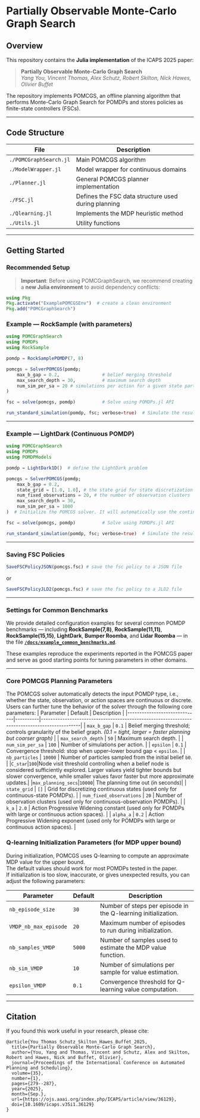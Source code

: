 # Partially Observable Monte-Carlo Graph Search

## Overview

This repository contains the **Julia implementation** of the ICAPS 2025 paper:  
> **Partially Observable Monte-Carlo Graph Search**  
> *Yang You, Vincent Thomas, Alex Schutz, Robert Skilton, Nick Hawes, Olivier Buffet*

The repository implements POMCGS, an offline planning algorithm that performs Monte-Carlo Graph Search for POMDPs and stores policies as finite-state controllers (FSCs).

---

## Code Structure

| File | Description |
|------|-------------|
| `./POMCGraphSearch.jl` | Main POMCGS algorithm |
| `./ModelWrapper.jl` |  Model wrapper for continuous domains |
| `./Planner.jl` | General POMCGS planner implementation |
| `./FSC.jl` | Defines the FSC data structure used during planning |
| `./Qlearning.jl` | Implements the MDP heuristic method |
| `./Utils.jl` | Utility functions |

---

## Getting Started

### Recommended Setup

> **Important**: Before using POMCGraphSearch, we recommend creating a **new Julia environment** to avoid dependency conflicts:

```julia
using Pkg
Pkg.activate("ExamplePOMCGSEnv")  # create a clean environment
Pkg.add("POMCGraphSearch")
```


### Example — RockSample (with parameters)

```julia
using POMCGraphSearch
using POMDPs
using RockSample

pomdp = RockSamplePOMDP(7, 8)

pomcgs = SolverPOMCGS(pomdp;
    max_b_gap = 0.2,                # belief merging threshold
    max_search_depth = 30,          # maximum search depth
    num_sim_per_sa = 20 # simulations per action for a given state particle
)

fsc = solve(pomcgs, pomdp)          # Solve using POMDPs.jl API

run_standard_simulation(pomdp, fsc; verbose=true)  # Simulate the resulting FSC
```

---

### Example — LightDark (Continuous POMDP)

```julia
using POMCGraphSearch 
using POMDPs
using POMDPModels

pomdp = LightDark1D()  # define the LightDark problem

pomcgs = SolverPOMCGS(pomdp;
    max_b_gap = 0.2, 
    state_grid = [1.0, 1.0], # the state grid for state discretization
    num_fixed_observations = 20, # the number of observation clusters
    max_search_depth = 30,
    num_sim_per_sa = 1000
)  # Initialize the POMCGS solver. It will automatically use the continuous planner for this problem.

fsc = solve(pomcgs, pomdp)          # Solve using POMDPs.jl API

run_standard_simulation(pomdp, fsc; verbose=true)  # Simulate the resulting FSC
```
---

### Saving FSC Policies

```Julia
SaveFSCPolicyJSON(pomcgs.fsc) # save the fsc policy to a JSON file
```

or 

```Julia
SaveFSCPolicyJLD2(pomcgs.fsc) # save the fsc policy to a JLD2 file
```
---

### Settings for Common Benchmarks

We provide detailed configuration examples for several common POMDP benchmarks — including **RockSample(7,8)**, **RockSample(11,11)**, **RockSample(15,15)**, **LightDark**, **Bumper Roomba**, and **Lidar Roomba** — in the file [**`/docs/example_common_benchmarks.md`**](./docs/example_common_benchmarks.md).

These examples reproduce the experiments reported in the POMCGS paper and serve as good starting points for tuning parameters in other domains.


---

### Core POMCGS Planning Parameters

The POMCGS solver automatically detects the input POMDP type, i.e., whether the state, observation, or action spaces are continuous or discrete.
Users can further tune the behavior of the solver through the following core parameters:
| Parameter                   | Default  | Description                                                                                  |
|------------------------------|----------|----------------------------------------------------------------------------------------------|
| `max_b_gap`                  | `0.1`    | Belief merging threshold; controls granularity of the belief graph. *(0.1 = tight, larger = faster planning but coarser graph)* |
| `max_search_depth`           | `50`     | Maximum search depth.                                                                       |
| `num_sim_per_sa`             | `100`    | Number of simulations per action.                                                           |
| `epsilon`                    | `0.1`    | Convergence threshold: stop when upper–lower bound gap < `epsilon`.                         |
| `nb_particles`               | `10000`  | Number of particles sampled from the initial belief `b0`.                                   |
|`C_star`|`100`|Node visit threshold controlling when a belief node is considered sufficiently explored. Larger values yield tighter bounds but slower convergence, while smaller values favor faster but more approximate updates.|
|`max_planning_secs`|`10000`| The planning time out (in seconds)|
| `state_grid`                 | `[]`     | Grid for discretizing continuous states (used only for continuous-state POMDPs).            |
| `num_fixed_observations`     | `20`     | Number of observation clusters (used only for continuous-observation POMDPs).               |
| `k_a`                        | `2.0`    | Action Progressive Widening constant (used only for POMDPs with large or continuous action spaces). |
| `alpha_a`                    | `0.2`    | Action Progressive Widening exponent (used only for POMDPs with large or continuous action spaces). |



### Q-learning Initialization Parameters (for MDP upper bound)

During initialization, POMCGS uses Q-learning to compute an approximate MDP value for the upper bound.  
The default values should work for most POMDPs tested in the paper.  
If initialization is too slow, inaccurate, or gives unexpected results, you can adjust the following parameters:

| Parameter          | Default  | Description |
|-------------------|---------|-------------|
| `nb_episode_size`  | `30`    | Number of steps per episode in the Q-learning initialization. |
| `VMDP_nb_max_episode`   | `20`    | Maximum number of episodes to run during initialization. |
| `nb_samples_VMDP`  | `5000`  | Number of samples used to estimate the MDP value function. |
| `nb_sim_VMDP`      | `10`    | Number of simulations per sample for value estimation. |
| `epsilon_VMDP`     | `0.1`  | Convergence threshold for Q-learning value computation. |


---

## Citation

If you found this work useful in your research, please cite:

```
@article{You_Thomas_Schutz_Skilton_Hawes_Buffet_2025,
  title={Partially Observable Monte-Carlo Graph Search},
  author={You, Yang and Thomas, Vincent and Schutz, Alex and Skilton, Robert and Hawes, Nick and Buffet, Olivier},
  journal={Proceedings of the International Conference on Automated Planning and Scheduling},
  volume={35},
  number={1},
  pages={279--287},
  year={2025},
  month={Sep.},
  url={https://ojs.aaai.org/index.php/ICAPS/article/view/36129},
  doi={10.1609/icaps.v35i1.36129}
}
```
